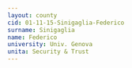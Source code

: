 ```yaml
---
layout: county 
cid: 01-11-15-Sinigaglia-Federico
surname: Sinigaglia
name: Federico
university: Univ. Genova
unita: Security & Trust
---
```

